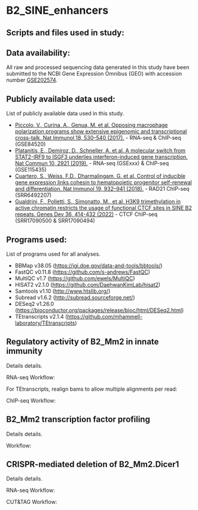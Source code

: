 # B2_SINE_enhancers

## Scripts and files used in study:


## Data availability:
All raw and processed sequencing data generated in this study have been submitted to the NCBI Gene Expression Omnibus (GEO) with accession number [GSE202574](https://www.ncbi.nlm.nih.gov/geo/query/acc.cgi?acc=GSE202574).

## Publicly available data used:
List of publicly available data used in this study.
* [Piccolo, V., Curina, A., Genua, M. et al. Opposing macrophage polarization programs show extensive epigenomic and transcriptional cross-talk. Nat Immunol 18, 530–540 (2017).](https://www.nature.com/articles/ni.3710) - RNA-seq & ChIP-seq (GSE84520)
* [Platanitis, E., Demiroz, D., Schneller, A. et al. A molecular switch from STAT2-IRF9 to ISGF3 underlies interferon-induced gene transcription. Nat Commun 10, 2921 (2019).](https://www.nature.com/articles/s41467-019-10970-y) - RNA-seq (GSExxx) & ChIP-seq (GSE115435)
* [Cuartero, S., Weiss, F.D., Dharmalingam, G. et al. Control of inducible gene expression links cohesin to hematopoietic progenitor self-renewal and differentiation. Nat Immunol 19, 932–941 (2018).](https://www.nature.com/articles/s41590-018-0184-1) - RAD21 ChIP-seq (SRR6492207)
* [Gualdrini, F., Polletti, S., Simonatto, M., et al. H3K9 trimethylation in active chromatin restricts the usage of functional CTCF sites in SINE B2 repeats. Genes Dev 36, 414-432 (2022)](http://genesdev.cshlp.org/content/early/2022/03/30/gad.349282.121) - CTCF ChIP-seq (SRR17090500 & SRR17090494)

## Programs used:
List of programs used for all analyses.
* BBMap v38.05 (https://jgi.doe.gov/data-and-tools/bbtools/)
* FastQC v0.11.8 (https://github.com/s-andrews/FastQC)
* MultiQC v1.7 (https://github.com/ewels/MultiQC)
* HISAT2 v2.1.0 (https://github.com/DaehwanKimLab/hisat2)
* Samtools v1.10 (http://www.htslib.org/)
* Subread v1.6.2 (http://subread.sourceforge.net/)
* DESeq2 v1.26.0 (https://bioconductor.org/packages/release/bioc/html/DESeq2.html)
* TEtranscripts v2.1.4 (https://github.com/mhammell-laboratory/TEtranscripts)

## Regulatory activity of B2_Mm2 in innate immunity
Details details.

RNA-seq Workflow:

For TEtranscripts, realign bams to allow multiple alignments per read:

ChIP-seq Workflow:

## B2_Mm2 transcription factor profiling
Details details.

Workflow:

## CRISPR-mediated deletion of B2_Mm2.Dicer1
Details details.

RNA-seq Workflow:

CUT&TAG Workflow: